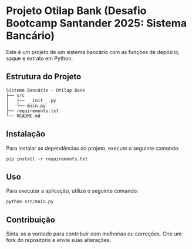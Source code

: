 # Projeto Otilap Bank (Desafio Bootcamp Santander 2025: Sistema Bancário)

Este é um projeto de um sistema bancário com as funções de depósito, saque e extrato em Python.

## Estrutura do Projeto

```
Sistema Bancário - Otilap Bank
├── src
│   ├── __init__.py
│   └── main.py
├── requirements.txt
└── README.md
```

## Instalação

Para instalar as dependências do projeto, execute o seguinte comando:

```
pip install -r requirements.txt
```

## Uso

Para executar a aplicação, utilize o seguinte comando:

```
python src/main.py
```

## Contribuição

Sinta-se à vontade para contribuir com melhorias ou correções. Crie um fork do repositório e envie suas alterações.